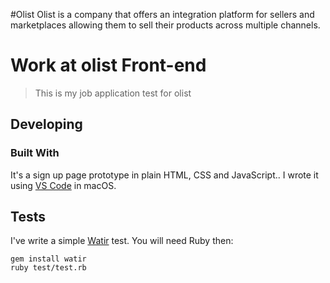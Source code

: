 #Olist
Olist is a company that offers an integration platform for sellers and marketplaces allowing them to sell their products across multiple channels.

# Work at olist Front-end
> This is my job application test for olist

## Developing

### Built With
It's a sign up page prototype in plain HTML, CSS and JavaScript..
I wrote it using [VS Code](https://code.visualstudio.com/) in macOS.

## Tests

I've write a simple [Watir](http://watir.com/) test. You will need Ruby then:

```shell
gem install watir
ruby test/test.rb
```
